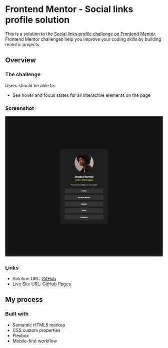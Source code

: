 # Frontend Mentor - Social links profile solution

This is a solution to the [Social links profile challenge on Frontend Mentor](https://www.frontendmentor.io/challenges/social-links-profile-UG32l9m6dQ). Frontend Mentor challenges help you improve your coding skills by building realistic projects. 

## Overview

### The challenge

Users should be able to:

- See hover and focus states for all interactive elements on the page

### Screenshot

![](./preview.png)

### Links

- Solution URL: [GitHub](https://github.com/rradiohysteria/social-links-profile)
- Live Site URL: [GitHub Pages](https://rradiohysteria.github.io/social-links-profile/)

## My process

### Built with

- Semantic HTML5 markup
- CSS custom properties
- Flexbox
- Mobile-first workflow
